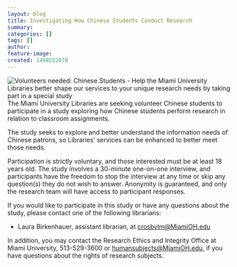 ```yaml
---
layout: blog
title: Investigating How Chinese Students Conduct Research
summary:
categories: []
tags: []
author:
feature-image:
created: 1498222070
---
```

![Volunteers needed: Chinese Students - Help the Miami University Libraries better shape our services to your unique research needs by taking part in a special study](/images/post-images/17-ChineseStudentSurvey_eGraphic.jpg)The Miami University Libraries are seeking volunteer Chinese students to participate in a study exploring how Chinese students perform research in relation to classroom assignments.

The study seeks to explore and better understand the information needs of Chinese patrons, so Libraries’ services can be enhanced to better meet those needs.

Participation is strictly voluntary, and those interested must be at least 18 years old. The study involves a 30-minute one-on-one interview, and participants have the freedom to stop the interview at any time or skip any question(s) they do not wish to answer. Anonymity is guaranteed, and only the research team will have access to participant responses.

If you would like to participate in this study or have any questions about the study, please contact one of the following librarians:

*   Laura Birkenhauer, assistant librarian, at [crosbylm@MiamiOH.edu](mailto:crosbylm@MiamiOH.edu)

In addition, you may contact the Research Ethics and Integrity Office at Miami University, 513-529-3600 or [humansubjects@MiamiOH.edu](mailto:humansubjects@MiamiOH.edu), if you have questions about the rights of research subjects.
